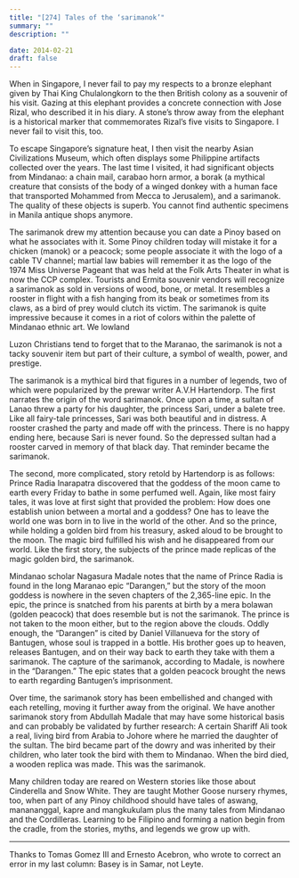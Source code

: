 ```yaml
---
title: "[274] Tales of the ‘sarimanok’"
summary: ""
description: ""

date: 2014-02-21
draft: false
---
```


When in Singapore, I never fail to pay my respects to a bronze elephant given by Thai King Chulalongkorn to the then British colony as a souvenir of his visit. Gazing at this elephant provides a concrete connection with Jose Rizal, who described it in his diary. A stone’s throw away from the elephant is a historical marker that commemorates Rizal’s five visits to Singapore. I never fail to visit this, too.

To escape Singapore’s signature heat, I then visit the nearby Asian Civilizations Museum, which often displays some Philippine artifacts collected over the years. The last time I visited, it had significant objects from Mindanao: a chain mail, carabao horn armor, a borak (a mythical creature that consists of the body of a winged donkey with a human face that transported Mohammed from Mecca to Jerusalem), and a sarimanok. The quality of these objects is superb. You cannot find authentic specimens in Manila antique shops anymore.

The sarimanok drew my attention because you can date a Pinoy based on what he associates with it. Some Pinoy children today will mistake it for a chicken (manok) or a peacock; some people associate it with the logo of a cable TV channel; martial law babies will remember it as the logo of the 1974 Miss Universe Pageant that was held at the Folk Arts Theater in what is now the CCP complex. Tourists and Ermita souvenir vendors will recognize a sarimanok as sold in versions of wood, bone, or metal. It resembles a rooster in flight with a fish hanging from its beak or sometimes from its claws, as a bird of prey would clutch its victim. The sarimanok is quite impressive because it comes in a riot of colors within the palette of Mindanao ethnic art. We lowland

Luzon Christians tend to forget that to the Maranao, the sarimanok is not a tacky souvenir item but part of their culture, a symbol of wealth, power, and prestige.

The sarimanok is a mythical bird that figures in a number of legends, two of which were popularized by the prewar writer A.V.H Hartendorp. The first narrates the origin of the word sarimanok. Once upon a time, a sultan of Lanao threw a party for his daughter, the princess Sari, under a balete tree. Like all fairy-tale princesses, Sari was both beautiful and in distress. A rooster crashed the party and made off with the princess. There is no happy ending here, because Sari is never found. So the depressed sultan had a rooster carved in memory of that black day. That reminder became the sarimanok.

The second, more complicated, story retold by Hartendorp is as follows: Prince Radia Inarapatra discovered that the goddess of the moon came to earth every Friday to bathe in some perfumed well. Again, like most fairy tales, it was love at first sight that provided the problem: How does one establish union between a mortal and a goddess? One has to leave the world one was born in to live in the world of the other. And so the prince, while holding a golden bird from his treasury, asked aloud to be brought to the moon. The magic bird fulfilled his wish and he disappeared from our world. Like the first story, the subjects of the prince made replicas of the magic golden bird, the sarimanok.

Mindanao scholar Nagasura Madale notes that the name of Prince Radia is found in the long Maranao epic “Darangen,” but the story of the moon goddess is nowhere in the seven chapters of the 2,365-line epic. In the epic, the prince is snatched from his parents at birth by a mera bolawan (golden peacock) that does resemble but is not the sarimanok. The prince is not taken to the moon either, but to the region above the clouds. Oddly enough, the “Darangen” is cited by Daniel Villanueva for the story of Bantugen, whose soul is trapped in a bottle. His brother goes up to heaven, releases Bantugen, and on their way back to earth they take with them a sarimanok. The capture of the sarimanok, according to Madale, is nowhere in the “Darangen.” The epic states that a golden peacock brought the news to earth regarding Bantugen’s imprisonment.

Over time, the sarimanok story has been embellished and changed with each retelling, moving it further away from the original. We have another sarimanok story from Abdullah Madale that may have some historical basis and can probably be validated by further research: A certain Shariff Ali took a real, living bird from Arabia to Johore where he married the daughter of the sultan. The bird became part of the dowry and was inherited by their children, who later took the bird with them to Mindanao. When the bird died, a wooden replica was made. This was the sarimanok.

Many children today are reared on Western stories like those about Cinderella and Snow White. They are taught Mother Goose nursery rhymes, too, when part of any Pinoy childhood should have tales of aswang, manananggal, kapre and mangkukulam plus the many tales from Mindanao and the Cordilleras. Learning to be Filipino and forming a nation begin from the cradle, from the stories, myths, and legends we grow up with.

* * *

Thanks to Tomas Gomez III and Ernesto Acebron, who wrote to correct an error in my last column: Basey is in Samar, not Leyte.
